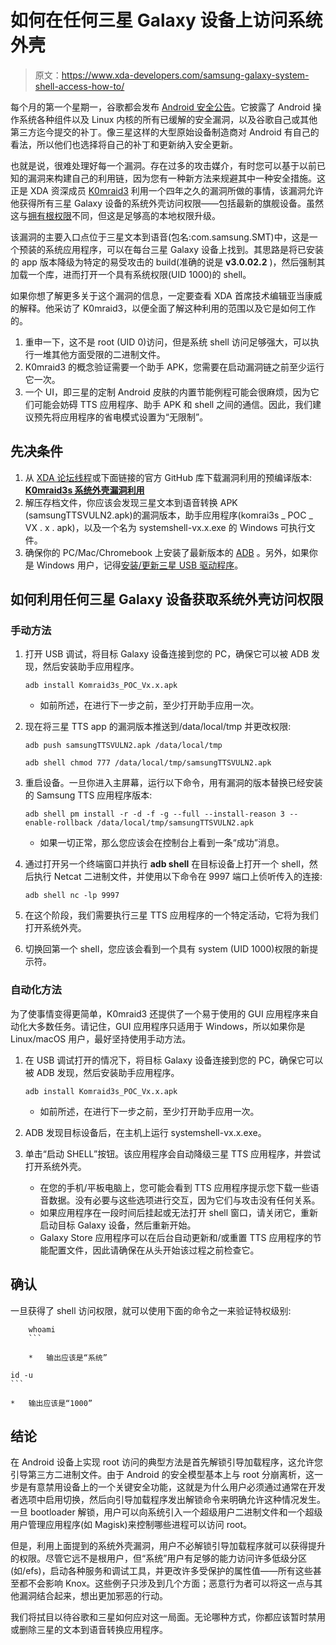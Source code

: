 # 如何在任何三星 Galaxy 设备上访问系统外壳

> 原文：<https://www.xda-developers.com/samsung-galaxy-system-shell-access-how-to/>

每个月的第一个星期一，谷歌都会发布 [Android 安全公告](https://www.xda-developers.com/how-android-security-patch-updates-work/)。它披露了 Android 操作系统各种组件以及 Linux 内核的所有已缓解的安全漏洞，以及谷歌自己或其他第三方迄今提交的补丁。像三星这样的大型原始设备制造商对 Android 有自己的看法，所以他们也选择将自己的补丁和更新纳入安全更新。

也就是说，很难处理好每一个漏洞。存在过多的攻击媒介，有时您可以基于以前已知的漏洞来构建自己的利用链，因为您有一种新方法来规避其中一种安全措施。这正是 XDA 资深成员 [K0mraid3](https://forum.xda-developers.com/m/k0mraid3.11993791/) 利用一个四年之久的漏洞所做的事情，该漏洞允许他获得所有三星 Galaxy 设备的系统外壳访问权限——包括最新的旗舰设备。虽然这与[拥有根权限](https://www.xda-developers.com/root/)不同，但这是足够高的本地权限升级。

该漏洞的主要入口点位于三星文本到语音(包名:com.samsung.SMT)中，这是一个预装的系统应用程序，可以在每台三星 Galaxy 设备上找到。其思路是将已安装的 app 版本降级为特定的易受攻击的 build(准确的说是 **v3.0.02.2** )，然后强制其加载一个库，进而打开一个具有系统权限(UID 1000)的 shell。

如果你想了解更多关于这个漏洞的信息，一定要查看 XDA 首席技术编辑亚当康威的解释。他采访了 K0mraid3，以便全面了解这种利用的范围以及它是如何工作的。

1.  重申一下，这不是 root (UID 0)访问，但是系统 shell 访问足够强大，可以执行一堆其他方面受限的二进制文件。
2.  K0mraid3 的概念验证需要一个助手 APK，您需要在启动漏洞链之前至少运行它一次。
3.  一个 UI，即三星的定制 Android 皮肤的内置节能例程可能会很麻烦，因为它们可能会妨碍 TTS 应用程序、助手 APK 和 shell 之间的通信。因此，我们建议预先将应用程序的省电模式设置为“无限制”。

## 先决条件

1.  从 [XDA 论坛线程](https://forum.xda-developers.com/t/4543071/)或下面链接的官方 GitHub 库下载漏洞利用的预编译版本: **[K0mraid3s 系统外壳漏洞利用](https://github.com/k0mraid3/K0mraid3s-System-Shell-PREBUILT/releases/latest)**
2.  解压存档文件，你应该会发现三星文本到语音转换 APK (samsungTTSVULN2.apk)的漏洞版本，助手应用程序(komrai3s _ POC _ VX . x . apk)，以及一个名为 systemshell-vx.x.exe 的 Windows 可执行文件。
3.  确保你的 PC/Mac/Chromebook 上安装了最新版本的 [ADB](https://www.xda-developers.com/install-adb-windows-macos-linux/) 。另外，如果你是 Windows 用户，记得[安装/更新三星 USB 驱动程序](https://www.xda-developers.com/download-android-usb-drivers/)。

## 如何利用任何三星 Galaxy 设备获取系统外壳访问权限

### 手动方法

1.  打开 USB 调试，将目标 Galaxy 设备连接到您的 PC，确保它可以被 ADB 发现，然后安装助手应用程序。

    ```
    adb install Komraid3s_POC_Vx.x.apk
    ```

    *   如前所述，在进行下一步之前，至少打开助手应用一次。

2.  现在将三星 TTS app 的漏洞版本推送到/data/local/tmp 并更改权限:

    ```
    adb push samsungTTSVULN2.apk /data/local/tmp
    ```

    ```
    adb shell chmod 777 /data/local/tmp/samsungTTSVULN2.apk
    ```

3.  重启设备。一旦你进入主屏幕，运行以下命令，用有漏洞的版本替换已经安装的 Samsung TTS 应用程序版本:

    ```
    adb shell pm install -r -d -f -g --full --install-reason 3 --enable-rollback /data/local/tmp/samsungTTSVULN2.apk
    ```

    *   如果一切正常，那么您应该会在控制台上看到一条“成功”消息。

4.  通过打开另一个终端窗口并执行 **adb shell** 在目标设备上打开一个 shell，然后执行 Netcat 二进制文件，并使用以下命令在 9997 端口上侦听传入的连接:

    ```
    adb shell nc -lp 9997
    ```

5.  在这个阶段，我们需要执行三星 TTS 应用程序的一个特定活动，它将为我们打开系统外壳。
6.  切换回第一个 shell，您应该会看到一个具有 system (UID 1000)权限的新提示符。

### 自动化方法

为了使事情变得更简单，K0mraid3 还提供了一个易于使用的 GUI 应用程序来自动化大多数任务。请记住，GUI 应用程序只适用于 Windows，所以如果你是 Linux/macOS 用户，最好坚持使用手动方法。

1.  在 USB 调试打开的情况下，将目标 Galaxy 设备连接到您的 PC，确保它可以被 ADB 发现，然后安装助手应用程序。

    ```
    adb install Komraid3s_POC_Vx.x.apk
    ```

    *   如前所述，在进行下一步之前，至少打开助手应用一次。

2.  ADB 发现目标设备后，在主机上运行 systemshell-vx.x.exe。
3.  单击“启动 SHELL”按钮。该应用程序会自动降级三星 TTS 应用程序，并尝试打开系统外壳。
    *   在您的手机/平板电脑上，您可能会看到 TTS 应用程序提示您下载一些语音数据。没有必要与这些选项进行交互，因为它们与攻击没有任何关系。
    *   如果应用程序在一段时间后挂起或无法打开 shell 窗口，请关闭它，重新启动目标 Galaxy 设备，然后重新开始。
    *   Galaxy Store 应用程序可以在后台自动更新和/或重置 TTS 应用程序的节能配置文件，因此请确保在从头开始该过程之前检查它。

## 确认

一旦获得了 shell 访问权限，就可以使用下面的命令之一来验证特权级别:

```
    whoami
    ```

    *   输出应该是“系统”

```
    id -u
    ```

    *   输出应该是“1000”

## 结论

在 Android 设备上实现 root 访问的典型方法是首先解锁引导加载程序，这允许您引导第三方二进制文件。由于 Android 的安全模型基本上与 root 分崩离析，这一步是有意禁用设备上的一个关键安全功能，这就是为什么用户必须通过通常在开发者选项中启用切换，然后向引导加载程序发出解锁命令来明确允许这种情况发生。一旦 bootloader 解锁，用户可以向系统引入一个超级用户二进制文件和一个超级用户管理应用程序(如 Magisk)来控制哪些进程可以访问 root。

但是，利用上面提到的系统外壳漏洞，用户不必解锁引导加载程序就可以获得提升的权限。尽管它远不是根用户，但“系统”用户有足够的能力访问许多低级分区(如/efs)，启动各种服务和调试工具，并更改许多受保护的属性值——所有这些甚至都不会影响 Knox。这些例子只涉及到几个方面；恶意行为者可以将这一点与其他漏洞结合起来，想出更加邪恶的行动。

我们将拭目以待谷歌和三星如何应对这一局面。无论哪种方式，你都应该暂时禁用或删除三星的文本到语音转换应用程序。